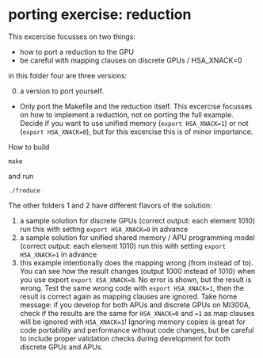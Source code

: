 # porting exercise: reduction

This excercise focusses on two things:
- how to port a reduction to the GPU
- be careful with mapping clauses on discrete GPUs / HSA_XNACK=0

in this folder four are three versions:

0) a version to port yourself. 
- Only port the Makefile and the reduction itself.
This excercise focusses on how to implement a reduction, not on porting the full example. Decide if you want to use unified memory (```export HSA_XNACK=1```) or not (```export HSA_XNACK=0```), but for this excercise this is of minor importance.

How to build
```
make
```
and run
```
./freduce
```
The other folders 1 and 2 have different flavors of the solution:
1) a sample solution for discrete GPUs (correct output: each element 1010) run this with setting ```export HSA_XNACK=0``` in advance
2) a sample solution for unified shared memory / APU programming model (correct output: each element 1010)  run this with setting ```export HSA_XNACK=1``` in advance
3) this example intentionally does the mapping wrong (from instead of to). You can see how the result changes (output 1000 instead of 1010) when you use export ```export XSA_XNACK=0```. No error is shown, but the result is wrong. 
Test the same wrong code with ```export HSA_XNACK=1```, then the result is correct again as mapping clauses are ignored.
Take home message: if you develop for both APUs and discrete GPUs on MI300A, check if the results are the same for ```HSA_XNACK=0``` and ```=1``` as map clauses will be ignored with ```HSA_XNACK=1```! Ignoring memory copies is great for code portability and performance without code changes, but be careful to include proper validation checks during development for both discrete GPUs and APUs.
